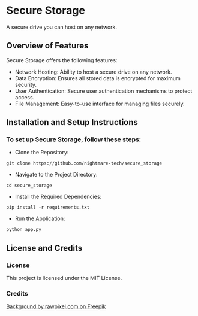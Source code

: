 # Secure Storage
A secure drive you can host on any network.

## Overview of Features
Secure Storage offers the following features:

- Network Hosting: Ability to host a secure drive on any network.
- Data Encryption: Ensures all stored data is encrypted for maximum security.
- User Authentication: Secure user authentication mechanisms to protect access.
- File Management: Easy-to-use interface for managing files securely.

## Installation and Setup Instructions

### To set up Secure Storage, follow these steps:

- Clone the Repository:
```
git clone https://github.com/nightmare-tech/secure_storage
```

- Navigate to the Project Directory:
```
cd secure_storage
```

- Install the Required Dependencies:
```
pip install -r requirements.txt
```

- Run the Application:
```
python app.py
```

## License and Credits

### License
This project is licensed under the MIT License.

### Credits
[Background by rawpixel.com on Freepik](https://www.freepik.com/free-photo/particle-lines-futuristic-gradient-background_15601281.htm#query=login%20background&position=46&from_view=keyword&track=ais&uuid=2f88154f-514b-4103-9564-b10cb204ce70)